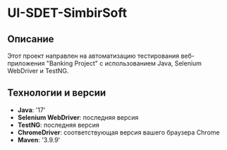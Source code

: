 # UI-SDET-SimbirSoft

## Описание 
Этот проект направлен на автоматизацию тестирования веб-приложения "Banking Project" с использованием Java, Selenium WebDriver и TestNG.

## Технологии и версии

- **Java**: '17'
- **Selenium WebDriver**: последняя версия
- **TestNG**: последняя версия
- **ChromeDriver**: соответствующая версия вашего браузера Chrome
- **Maven**: '3.9.9'
